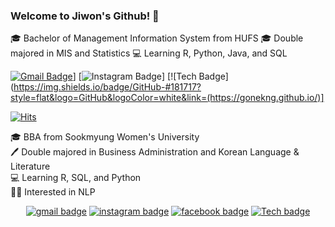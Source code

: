 ### Welcome to Jiwon's Github! 👋

🎓 Bachelor of Management Information System from HUFS
🎓 Double majored in MIS and Statistics
💻 Learning R, Python, Java, and SQL

[![Gmail Badge](https://img.shields.io/badge/Gmail-#EA4335?style=flat&logo=Gmail&logoColor=white)](mailto:donumm64@gmail.com)]
[![Instagram Badge](https://img.shields.io/badge/Instagram-#E4405F?style=flat&logo=Gmail&logoColor=white&link=https://instagram.com/alpox.dev/)]
[![Tech Badge](https://img.shields.io/badge/GitHub-#181717?style=flat&logo=GitHub&logoColor=white&link=(https://gonekng.github.io/)]

[![Hits](https://hits.seeyoufarm.com/api/count/incr/badge.svg?url=https%3A%2F%2Fgithub.com%2Fne-choi&count_bg=%23EFD9D9&title_bg=%23B4C7E7&icon=github.svg&icon_color=%23E7E7E7&title=ne-choi&edge_flat=true)](https://hits.seeyoufarm.com)  


:mortar_board: BBA from Sookmyung Women's University  
:pen: Double majored in Business Administration and Korean Language & Literature  
:computer: Learning R, SQL, and Python  
:woman_technologist: Interested in NLP  

<div align = center>

[![gmail badge](https://img.shields.io/badge/-Gmail-b23121?style=flat-square&logo=Gmail&logoColor=white&link=mailto:naeun1218@gmail.com)](mailto:naeun1218@gmail.com) [![instagram badge](https://img.shields.io/badge/-Instagram-dd2a7b?style=flat-square&logo=instagram&logoColor=white&link=https://www.instagram.com/ne_cho1)](https://www.instagram.com/ne_cho1) [![facebook badge](https://img.shields.io/badge/-Facebook-1778f2?style=flat-square&logo=facebook&logoColor=white&link=https://www.facebook.com/profile.php?id=100008234148863)](https://www.facebook.com/profile.php?id=100008234148863) [![Tech badge](https://img.shields.io/badge/-Blog-24292E?style=flat-square&logo=github&logoColor=white&link=https://ne-choi.github.io)](https://ne-choi.github.io)

</div>
